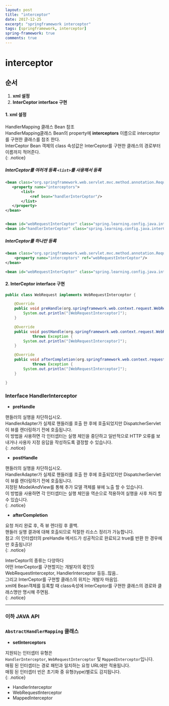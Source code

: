```yaml
---
layout: post
title: "interceptor"
date: 2017-12-25
excerpt: "springframework interceptor"
tags: [springframework, interceptor]
spring-framework: true
comments: true
---
```


# interceptor



## 순서
 1. **xml 설정**
 2. **InterCeptor interface 구현**


#### 1. xml 설정
HandlerMapping 클래스 Bean  참조  
HandlerMapping클래스 Bean의 property에 **interceptors** 이름으로 interceptor를 구현한 클래스를 참조 한다.  
InterCeptor Bean 객체의 class 속성값은 InterCeptor를 구현한 클래스의 경로부터 이름까지 적어준다.  
{: .notice}

##### InterCeptor를 여러개 등록 `<list>`를 사용해서 등록
 ~~~xml
<bean class="org.springframework.web.servlet.mvc.method.annotation.RequestMappingHandlerMapping">
	<property name="interceptors">
		<list>
			<ref bean="handlerInterCeptor"/>
		</list>		
	</property>
</bean>


<bean id="webRequestInterCeptor" class="spring.learning.config.java.interCeptors.WebRequest"/>
<bean id="handlerInterCeptor" class="spring.learning.config.java.interCeptors.Handler"/>
~~~


##### InterCeptor를 하나만 등록
~~~xml
<bean class="org.springframework.web.servlet.mvc.method.annotation.RequestMappingHandlerMapping">
	<property name="interceptors" ref="webRequestInterCeptor"/>
</bean>

<bean id="webRequestInterCeptor" class="spring.learning.config.java.interCeptors.WebRequest"/>
~~~

#### 2. InterCeptor interface 구현
~~~java
public class WebRequest implements WebRequestInterceptor {

	@Override
	public void preHandle(org.springframework.web.context.request.WebRequest request) throws Exception {
		System.out.println("[WebRequestInterceptor]");
	}

	@Override
	public void postHandle(org.springframework.web.context.request.WebRequest request, ModelMap model)
			throws Exception {
		System.out.println("[WebRequestInterceptor]");
	}

	@Override
	public void afterCompletion(org.springframework.web.context.request.WebRequest request, Exception ex)
			throws Exception {
		System.out.println("[WebRequestInterceptor]");
	}

}
~~~

### Interface **HandlerInterceptor**

- **preHandle**  

핸들러의 실행을 차단하십시오.   
HandlerAdapter가 실제로 핸들러를 호출 한 후에 호출되었지만 DispatcherServlet이 뷰를 렌더링하기 전에 호출됩니다.  
이 방법을 사용하면 각 인터셉터는 실행 체인을 중단하고 일반적으로 HTTP 오류를 보내거나 사용자 지정 응답을 작성하도록 결정할 수 있습니다.  
{: .notice}  

- **postHandle**  

핸들러의 실행을 차단하십시오.  
HandlerAdapter가 실제로 핸들러를 호출 한 후에 호출되었지만 DispatcherServlet이 뷰를 렌더링하기 전에 호출됩니다.  
지정된 ModelAndView를 통해 추가 모델 객체를 뷰에 노출 할 수 있습니다.  
이 방법을 사용하면 각 인터셉터는 실행 체인을 역순으로 적용하여 실행을 사후 처리 할 수 있습니다.  
{: .notice}  

- **afterCompletion**  

요청 처리 완료 후, 즉 뷰 렌더링 후 콜백.  
핸들러 실행 결과에 대해 호출되므로 적절한 리소스 정리가 가능합니다.  
참고 :이 인터셉터의 preHandle 메서드가 성공적으로 완료되고 true를 반환 한 경우에만 호출됩니다!  
{: .notice}  


InterCeptor의 종류는 다양하다  
어떤 InterCeptor를 구현할지는 개발자의 몫인듯  
WebRequestInterceptor, HandlerInterceptor 등등..많음..  
그리고 InterCeptor를 구현할 클래스의 위치는 개발자 마음임.  
xml에 Bean객체를 등록할 때 class속성에 InterCeptor를 구현한 클래스의 경로와 클래스명만 명시해 주면됨.  
{: .notice}  


---
### 이하 JAVA API
### `AbstractHandlerMapping` 클래스
- **setInterceptors**  

지원되는 인터셉터 유형은  
`HandlerInterceptor`, `WebRequestInterceptor` 및 `MappedInterceptor`입니다.  
매핑 된 인터셉터는 경로 패턴과 일치하는 요청 URL에만 적용됩니다.  
매핑 된 인터셉터 빈은 초기화 중 유형(type)별로도 감지됩니다.  
{: .notice}  

- HandlerInterceptor  
- WebRequestInterceptor  
- MappedInterceptor  
